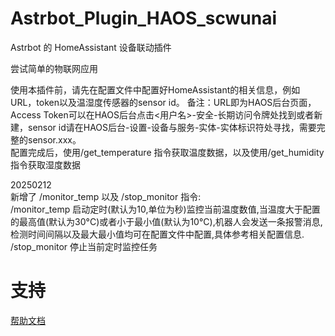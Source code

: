 # Astrbot_Plugin_HAOS_scwunai

Astrbot 的 HomeAssistant 设备联动插件

尝试简单的物联网应用

使用本插件前，请先在配置文件中配置好HomeAssistant的相关信息，例如URL，token以及温湿度传感器的sensor id。
备注：URL即为HAOS后台页面，Access Token可以在HAOS后台点击<用户名>-安全-长期访问令牌处找到或者新建，sensor id请在HAOS后台-设置-设备与服务-实体-实体标识符处寻找，需要完整的sensor.xxx。  
配置完成后，使用/get_temperature 指令获取温度数据，以及使用/get_humidity指令获取湿度数据  

20250212  
新增了 /monitor_temp 以及 /stop_monitor 指令:  
/monitor_temp 启动定时(默认为10,单位为秒)监控当前温度数值,当温度大于配置的最高值(默认为30°C)或者小于最小值(默认为10°C),机器人会发送一条报警消息,检测时间间隔以及最大最小值均可在配置文件中配置,具体参考相关配置信息.   
/stop_monitor 停止当前定时监控任务  

# 支持

[帮助文档](https://astrbot.soulter.top/center/docs/%E5%BC%80%E5%8F%91/%E6%8F%92%E4%BB%B6%E5%BC%80%E5%8F%91/
)
